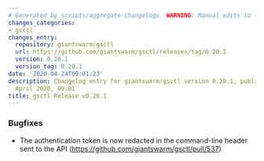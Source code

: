 ```yaml
---
# Generated by scripts/aggregate-changelogs. WARNING: Manual edits to this files will be overwritten.
changes_categories:
- gsctl
changes_entry:
  repository: giantswarm/gsctl
  url: https://github.com/giantswarm/gsctl/releases/tag/0.20.1
  version: 0.20.1
  version_tag: 0.20.1
date: '2020-04-24T09:01:23'
description: Changelog entry for giantswarm/gsctl version 0.20.1, published on 24
  April 2020, 09:01
title: gsctl Release v0.20.1
---
```


### Bugfixes

- The authentication token is now redacted in the command-line header sent to the API (https://github.com/giantswarm/gsctl/pull/537)



